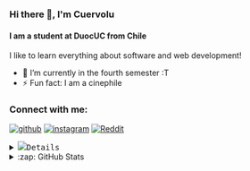 ### Hi there 👋, I'm **Cuervolu**
#### I am a student at DuocUC from **Chile**

I like to learn everything about software and web development!

- 🌱 I’m currently in the fourth semester :T 
- ⚡ Fun fact: I am a cinephile 

### Connect with me:
[<img src='https://cdn.jsdelivr.net/npm/simple-icons@3.0.1/icons/github.svg' alt='github' height='26'>](https://github.com/cuervolu) 
[<img src='https://cdn.jsdelivr.net/npm/simple-icons@3.0.1/icons/instagram.svg' alt='instagram' height='26'>](https://www.instagram.com/cuervolu/) 
[<img src='https://cdn.jsdelivr.net/npm/simple-icons@3.0.1/icons/reddit.svg' alt='Reddit' height='26'>](https://www.reddit.com/user/Cuervolu)  

<details>
  <summary><img src="https://media.giphy.com/media/VgCDAzcKvsR6OM0uWg/giphy.gif" width="26"><samp>Details
     </samp> </summary>

### Languages and Tools i'm learning:

<p align="left"> <a href="https://angular.io" target="_blank" rel="noreferrer"> <img src="https://angular.io/assets/images/logos/angular/angular.svg" alt="angular" width="26" height="26"/> </a> <a href="https://angular.io" target="_blank" rel="noreferrer"> <img src="https://raw.githubusercontent.com/devicons/devicon/master/icons/angularjs/angularjs-original-wordmark.svg" alt="angularjs" width="26" height="26"/> </a> <a href="https://getbootstrap.com" target="_blank" rel="noreferrer"> <img src="https://raw.githubusercontent.com/devicons/devicon/master/icons/bootstrap/bootstrap-plain-wordmark.svg" alt="bootstrap" width="26" height="26"/> </a> <a href="https://www.cprogramming.com/" target="_blank" rel="noreferrer"> <img src="https://raw.githubusercontent.com/devicons/devicon/master/icons/c/c-original.svg" alt="c" width="26" height="26"/> </a> <a href="https://www.w3schools.com/cpp/" target="_blank" rel="noreferrer"> <img src="https://raw.githubusercontent.com/devicons/devicon/master/icons/cplusplus/cplusplus-original.svg" alt="cplusplus" width="26" height="26"/> </a> <a href="https://www.w3schools.com/cs/" target="_blank" rel="noreferrer"> <img src="https://raw.githubusercontent.com/devicons/devicon/master/icons/csharp/csharp-original.svg" alt="csharp" width="26" height="26"/> </a> <a href="https://www.w3schools.com/css/" target="_blank" rel="noreferrer"> <img src="https://raw.githubusercontent.com/devicons/devicon/master/icons/css3/css3-original-wordmark.svg" alt="css3" width="26" height="26"/> </a> <a href="https://www.djangoproject.com/" target="_blank" rel="noreferrer"> <img src="https://raw.githubusercontent.com/devicons/devicon/master/icons/django/django-original.svg" alt="django" width="26" height="26"/> </a> <a href="https://git-scm.com/" target="_blank" rel="noreferrer"> <img src="https://www.vectorlogo.zone/logos/git-scm/git-scm-icon.svg" alt="git" width="26" height="26"/> </a> <a href="https://www.w3.org/html/" target="_blank" rel="noreferrer"> <img src="https://raw.githubusercontent.com/devicons/devicon/master/icons/html5/html5-original-wordmark.svg" alt="html5" width="26" height="26"/> </a> <a href="https://www.java.com" target="_blank" rel="noreferrer"> <img src="https://raw.githubusercontent.com/devicons/devicon/master/icons/java/java-original.svg" alt="java" width="26" height="26"/> </a> <a href="https://developer.mozilla.org/en-US/docs/Web/JavaScript" target="_blank" rel="noreferrer"> <img src="https://raw.githubusercontent.com/devicons/devicon/master/icons/javascript/javascript-original.svg" alt="javascript" width="26" height="26"/> </a> <a href="https://www.oracle.com/" target="_blank" rel="noreferrer"> <img src="https://raw.githubusercontent.com/devicons/devicon/master/icons/oracle/oracle-original.svg" alt="oracle" width="26" height="26"/> </a> <a href="https://www.python.org" target="_blank" rel="noreferrer"> <img src="https://raw.githubusercontent.com/devicons/devicon/master/icons/python/python-original.svg" alt="python" width="26" height="26"/> </a> <a href="https://reactjs.org/" target="_blank" rel="noreferrer"> <img src="https://raw.githubusercontent.com/devicons/devicon/master/icons/react/react-original-wordmark.svg" alt="react" width="26" height="26"/> </a> <a href="https://vuejs.org/" target="_blank" rel="noreferrer"> <img src="https://raw.githubusercontent.com/devicons/devicon/master/icons/vuejs/vuejs-original-wordmark.svg" alt="vuejs" width="26" height="26"/> </a> </p>


<br />

<p align="left"> <img src="https://komarev.com/ghpvc/?username=cuervolu&label=Profile%20views&color=0e75b6&style=flat" alt="cuervolu" /> </p>

<p align="left"> <a href="https://github.com/ryo-ma/github-profile-trophy"><img src="https://github-profile-trophy.vercel.app/?username=cuervolu" alt="cuervolu" /></a> </p>



<br />
</details>


<details>
  <summary>:zap: GitHub Stats</summary>

  <img align="center" alt="Cuervolu GitHub Stats" src="https://github-readme-stats-nine-plum-53.vercel.app/api?username=cuervolu&show_icons=true&hide_border=true" />
  

</details>


